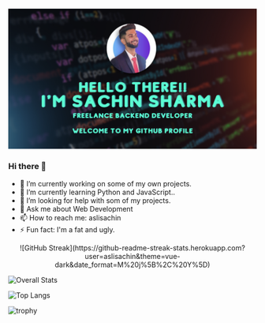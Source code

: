 ![AsliSachin's Github Banner](/assets/github-banner.png)

### Hi there 👋

- 🔭 I’m currently working on some of my own projects.
- 🌱 I’m currently learning Python and JavaScript..
- 🤔 I’m looking for help with som of my projects.
- 💬 Ask me about Web Development
- 📫 How to reach me: aslisachin
- ⚡ Fun fact: I'm a fat and ugly.

<center>
![GitHub Streak](https://github-readme-streak-stats.herokuapp.com?user=aslisachin&theme=vue-dark&date_format=M%20j%5B%2C%20Y%5D)
</center>

![Overall Stats](https://github-readme-stats.vercel.app/api?username=AsliSachin&count_private=true&show_icons=true&hide=contribs)

![Top Langs](https://github-readme-stats.vercel.app/api/top-langs/?username=AsliSachin&layout=compact)

![trophy](https://github-profile-trophy.vercel.app/?username=AsliSachin)

